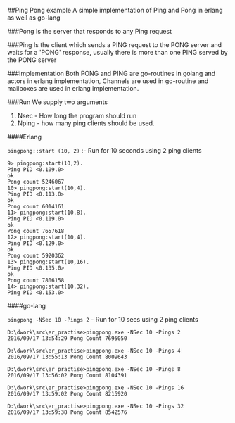 ##Ping Pong example
A simple implementation of Ping and Pong in erlang as well as go-lang

###Pong
Is the server that responds to any Ping request

###Ping
Is the client which sends a PING request to the PONG server and waits for a 'PONG' response, usually there is more than one PING served by the PONG server

###Implementation
Both PONG and PING are go-routines in golang and actors in erlang implementation,
Channels are used in go-routine and mailboxes are used in erlang implementation. 

###Run
We supply two arguments 
1) Nsec - How long the program should run
2) Nping - how many ping clients should be used.

####Erlang

 `pingpong::start (10, 2)` :- Run for 10 seconds using 2 ping clients

```
9> pingpong:start(10,2).
Ping PID <0.109.0>
ok
Pong count 5246067
10> pingpong:start(10,4).
Ping PID <0.113.0>
ok
Pong count 6014161
11> pingpong:start(10,8).
Ping PID <0.119.0>
ok
Pong count 7657618
12> pingpong:start(10,4).
Ping PID <0.129.0>
ok
Pong count 5920362
13> pingpong:start(10,16).
Ping PID <0.135.0>
ok
Pong count 7806158
14> pingpong:start(10,32). 
Ping PID <0.153.0>

```

####go-lang

`pingpong -NSec 10 -Pings 2` - Run for 10 secs using 2 ping clients

```
D:\dwork\src\er_practise>pingpong.exe -NSec 10 -Pings 2
2016/09/17 13:54:29 Pong Count 7695050

D:\dwork\src\er_practise>pingpong.exe -NSec 10 -Pings 4
2016/09/17 13:55:13 Pong Count 8009643

D:\dwork\src\er_practise>pingpong.exe -NSec 10 -Pings 8
2016/09/17 13:56:02 Pong Count 8104391

D:\dwork\src\er_practise>pingpong.exe -NSec 10 -Pings 16
2016/09/17 13:59:02 Pong Count 8215920

D:\dwork\src\er_practise>pingpong.exe -NSec 10 -Pings 32
2016/09/17 13:59:38 Pong Count 8542576
```
